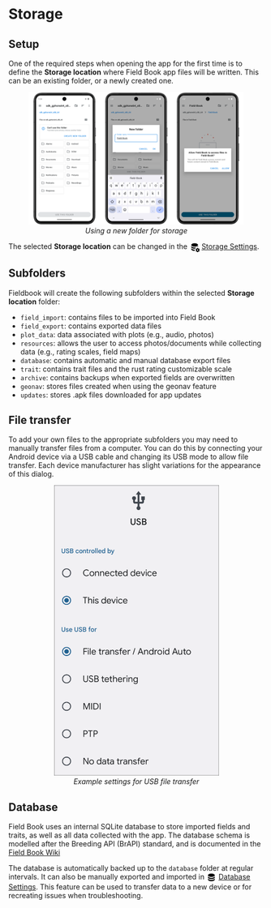 Storage
=======

Setup
-----

One of the required steps when opening the app for the first time is to define the **Storage location** where Field Book app files will be written. This can be an existing folder, or a newly created one.

<figure align="center" class="image">
  <img src="_static/images/intro/defining_storage_location_joined.png" width="1100px"> 
  <figcaption><i>Using a new folder for storage</i></figcaption> 
</figure>

The selected **Storage location** can be changed in the
<a href="settings-storage.md"><img style="vertical-align: middle;" src="_static/icons/settings/main/database-cog.png" width="20px"></a> [Storage Settings](settings-storage.md).


Subfolders
----------

Fieldbook will create the following subfolders within the selected
**Storage location** folder:

-   `field_import`: contains files to be imported into Field Book
-   `field_export`: contains exported data files
-   `plot_data`: data associated with plots (e.g., audio, photos)
-   `resources`: allows the user to access photos/documents while
    collecting data (e.g., rating scales, field maps)
-   `database`: contains automatic and manual database export files
-   `trait`: contains trait files and the rust rating customizable scale
-   `archive`: contains backups when exported fields are overwritten
-   `geonav`: stores files created when using the geonav feature
-   `updates`: stores .apk files downloaded for app updates

File transfer
-------------

To add your own files to the appropriate subfolders you may need to
manually transfer files from a computer. You can do this by connecting
your Android device via a USB cable and changing its USB mode to allow
file transfer. Each device manufacturer has slight variations for the
appearance of this dialog.

<figure align="center" class="image">
  <img src="_static/images/fields/fields_transfer.png" width="325px"> 
  <figcaption><i>Example settings for USB file transfer</i></figcaption> 
</figure>

Database
--------

Field Book uses an internal SQLite database to store imported fields and
traits, as well as all data collected with the app. The database schema
is modelled after the Breeding API (BrAPI) standard, and is documented
in the [Field Book Wiki](https://github.com/PhenoApps/Field-Book/wiki)

The database is automatically backed up to the `database` folder at
regular intervals. It can also be manually exported and imported in <a href="settings-database.md"><img style="vertical-align: middle;" src="_static/icons/settings/main/database.png" width="20px"></a> [Database Settings](settings-database.md). This feature can be
used to transfer data to a new device or for recreating issues when
troubleshooting.
